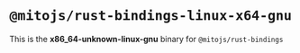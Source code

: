 # `@mitojs/rust-bindings-linux-x64-gnu`

This is the **x86_64-unknown-linux-gnu** binary for `@mitojs/rust-bindings`
